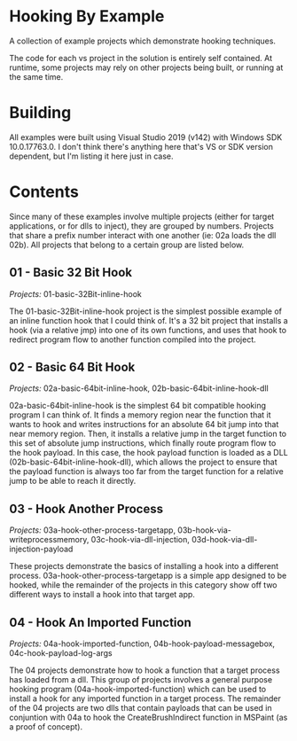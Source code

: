 # Hooking By Example
A collection of example projects which demonstrate hooking techniques.

The code for each vs project in the solution is entirely self contained. At runtime, some projects may rely on other projects being built, or running at the same time. 

# Building
All examples were built using Visual Studio 2019 (v142) with Windows SDK 10.0.17763.0. 
I don't think there's anything here that's VS or SDK version dependent, but I'm listing it here just in case. 

# Contents
Since many of these examples involve multiple projects (either for target applications, or for dlls to inject), they are grouped by numbers. Projects that share a prefix number interact with one another (ie: 02a loads the dll 02b). All projects that belong to a certain group are listed below.

## 01 - Basic 32 Bit Hook
*Projects:* 01-basic-32Bit-inline-hook

The 01-basic-32Bit-inline-hook project is the simplest possible example of an inline function hook that I could think of. It's a 32 bit project that installs a hook (via a relative jmp) into one of its own functions, and uses that hook to redirect program flow to another function compiled into the project. 

## 02 - Basic 64 Bit Hook
*Projects:* 02a-basic-64bit-inline-hook, 02b-basic-64bit-inline-hook-dll

02a-basic-64bit-inline-hook is the simplest 64 bit compatible hooking program I can think of. It finds a memory region near the function that it wants to hook and writes instructions for an absolute 64 bit jump into that near memory region. Then, it installs a relative jump in the target function to this set of absolute jump instructions, which finally route program flow to the hook payload. In this case, the hook payload function is loaded as a DLL (02b-basic-64bit-inline-hook-dll), which allows the project to ensure that the payload function is always too far from the target function for a relative jump to be able to reach it directly. 

## 03 - Hook Another Process
*Projects:* 03a-hook-other-process-targetapp, 03b-hook-via-writeprocessmemory, 03c-hook-via-dll-injection, 03d-hook-via-dll-injection-payload

These projects demonstrate the basics of installing a hook into a different process. 03a-hook-other-process-targetapp is a simple app designed to be hooked, while the remainder of the projects in this category show off two different ways to install a hook into that target app. 


## 04 - Hook An Imported Function
*Projects:* 04a-hook-imported-function, 04b-hook-payload-messagebox, 04c-hook-payload-log-args

The 04 projects demonstrate how to hook a function that a target process has loaded from a dll. This group of projects involves a general purpose hooking program (04a-hook-imported-function) which can be used to install a hook for any imported function in a target process. The remainder of the 04 projects are two dlls that contain payloads that can be used in conjuntion with 04a to hook the CreateBrushIndirect function in MSPaint (as a proof of concept). 